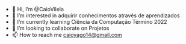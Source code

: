 - 👋 Hi, I’m @CaioVilela
- 👀 I’m interested in adquirir conhecimentos através de aprendizados
- 🌱 I’m currently learning  Ciência da Computação Término 2022
- 💞️ I’m looking to collaborate on  Projetos 
- 📫 How to reach me caioyago14@gmail.com

<!---
CaioVilela/CaioVilela is a ✨ special ✨ repository because its `README.md` (this file) appears on your GitHub profile.
You can click the Preview link to take a look at your changes.
--->
